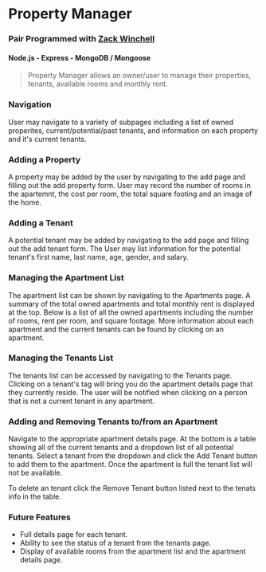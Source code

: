 # Property Manager

### Pair Programmed with [Zack Winchell](https://github.com/Gkjsdll)

#### Node.js - Express - MongoDB / Mongoose

> Property Manager allows an owner/user to manage their properties, tenants, 
> available rooms and monthly rent.

### Navigation

User may navigate to a variety of subpages including a list of owned properites, current/potential/past tenants, and information on each property and it's current tenants.

### Adding a Property

A property may be added by the user by navigating to the add page and filling out the add property form. User may record the number of rooms in the apartemnt, the cost per room, the total square footing and an image of the home.

### Adding a Tenant

A potential tenant may be added by navigating to the add page and filling out the add tenant form. The User may list information for the potential tenant's first name, last name, age, gender, and salary.

### Managing the Apartment List

The apartment list can be shown by navigating to the Apartments page. A summary of the total owned apartments and total monthly rent is displayed at the top. Below is a list of all the owned apartments including the number of rooms, rent per room, and square footage. More information about each apartment and the current tenants can be found by clicking on an apartment.

### Managing the Tenants List

The tenants list can be accessed by navigating to the Tenants page. Clicking on a tenant's tag will bring you do the apartment details page that they currently reside. The user will be notified when clicking on a person that is not a current tenant in any apartment.

### Adding and Removing Tenants to/from an Apartment

Navigate to the appropriate apartment details page. At the bottom is a table showing all of the current tenants and a dropdown list of all potential tenants. Select a tenant from the dropdown and click the Add Tenant button to add them to the apartment. Once the apartment is full the tenant list will not be available.

To delete an tenant click the Remove Tenant button listed next to the tenats info in the table.

### __Future Features__

- Full details page for each tenant.
- Ability to see the status of a tenant from the tenants page.
- Display of available rooms from the apartment list and the apartment details page.